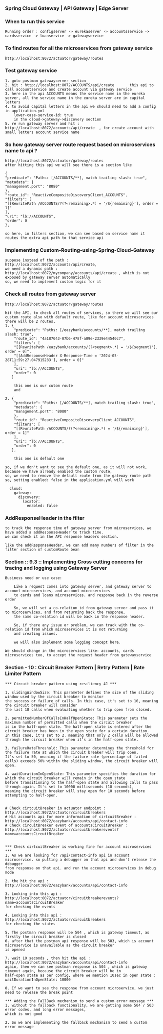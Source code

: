 ### Spring Cloud Gateway | API Gateway | Edge Server

### When to run this service
    Running order : configserver -> eurekaserver -> accountsservice -> cardsservice -> loanservice -> gatewayservice

### To find routes for all the microservices from gateway service
    http://localhost:8072/actuator/gateway/routes

### Test gateway service
    
    1. goto postman gatewayserver section
    2. hit : http://localhost:8072/ACCOUNTS/api/create       this api to call accountservice and create account via gateway service
    3. here in the api ACCOUNTS means the service name in the eureka server, all the service name in the eureka server are in capital letters
    4. to avoid capital letters in the api we should need to add a config in application.yml
        lower-case-service-id: true
        in the cloud->gateway->discovery section
    5. re run gateway server and hit : http://localhost:8072/accounts/api/create  , for create account with small letters account service name

### So how gateway server route request based on microservices name to api ?

    http://localhost:8072/actuator/gateway/routes
    after hitting this api we will see there is a section like
    
    {
    "predicate": "Paths: [/ACCOUNTS/**], match trailing slash: true",
    "metadata": {
    "management.port": "8080"
    },
    "route_id": "ReactiveCompositeDiscoveryClient_ACCOUNTS",
    "filters": [
    "[[RewritePath /ACCOUNTS/?(?<remaining>.*) = '/${remaining}'], order = 1]"
    ],
    "uri": "lb://ACCOUNTS",
    "order": 0
    },

    so here, in filters section, we can see based on service name it routes the extra api path to that service api


### Implementing Custom-Routing-using-Spring-Cloud-Gateway

    suppose instead of the path : http://localhost:8072/accounts/api/create,
    we need a dynamic path : http://localhost:8072/mycompany/accounts/api/create , which is not exposed by gateway server automatically
    so, we need to implement custom logic for it

### Check all routes from gateway server

    http://localhost:8072/actuator/gateway/routes

    hit the API, to check all routes of services, so there we will see our custom route also with default route, like for account microservices
    there will be 2 routes,
    1. {
        "predicate": "Paths: [/eazybank/accounts/**], match trailing slash: true",
        "route_id": "4a187043-07b6-478f-a09e-2339e44540c7",
        "filters": [
        "[[RewritePath /eazybank/accounts/(?<segment>.*) = '/${segment}'], order = 0]",
        "[[AddResponseHeader X-Response-Time = '2024-05-28T11:59:27.047915283'], order = 0]"
        ],
        "uri": "lb://ACCOUNTS",
        "order": 0
       }
        
        this one is our cutom route
        and

    2. {
        "predicate": "Paths: [/ACCOUNTS/**], match trailing slash: true",
        "metadata": {
        "management.port": "8080"
        },
        "route_id": "ReactiveCompositeDiscoveryClient_ACCOUNTS",
        "filters": [
        "[[RewritePath /ACCOUNTS/?(?<remaining>.*) = '/${remaining}'], order = 1]"
        ],
        "uri": "lb://ACCOUNTS",
        "order": 0
       },

        this one is default one

    so, if we don't want to see the default one, as it will not work, because we have already enabled the custom route,
    so, we need to remove the default route from the gateway route path
    so, setting enabled: false in the application.yml will work

      cloud:
        gateway:
          discovery:
            locator:
              enabled: false

### AddResponseHeader in the filter
    to track the response time of gateway server from microservices, we have added a addResponseHeader to track time.
    we can check it in the API response headers section.

    like the addResponseHeader, we can add many numbers of filter in the filter section of customRoute bean


### Section :: 9.3 ::  Implementing Cross cutting concerns for tracing and logging using Gateway Server

    Business need or use case:

        Like a request comes into gateway server, and gateway server to account microservices, and account microservices
        to cards and loans microservices. and response back in the reverse order

        So, we will set a co-relation id from gateway server and pass it to microservices, and from returning back the response,
        the same co-relation id will be back in the response header.
        
        So, if there any issue or problem, we can track with the co-relation id from which microservices it is not returning
        and creating issues.

        we will also implement some logging concept here.

    We should change in the microservices like: accounts, cards microservices too, to accept the request header from gatewayservice


### Section - 10 : Circuit Breaker Pattern | Retry Pattern | Rate Limiter Pattern

    *** Circuit breaker pattern using resiliency 4J ***

    1. slidingWindowSize: This parameter defines the size of the sliding window used by the circuit breaker to monitor 
    the success or failure of calls. In this case, it's set to 10, meaning the circuit breaker will consider 
    the last 10 calls when evaluating whether to trip open from closed.

    2. permittedNumberOfCallsInHalfOpenState: This parameter sets the maximum number of permitted calls when the circuit breaker 
    is in the half-open state. The half-open state is entered after the circuit breaker has been in the open state for a certain duration. 
    In this case, it's set to 2, meaning that only 2 calls will be allowed through the circuit breaker when it's in the half-open state.

    3. failureRateThreshold: This parameter determines the threshold for the failure rate at which the circuit breaker will trip open. 
    It's set to 50, meaning if the failure rate (percentage of failed calls) exceeds 50% within the sliding window, the circuit breaker will open.

    4. waitDurationInOpenState: This parameter specifies the duration for which the circuit breaker will remain in the open state 
    before transitioning to the half-open state and allowing calls to pass through again. It's set to 10000 milliseconds (10 seconds), 
    meaning the circuit breaker will stay open for 10 seconds before attempting to half-open.


    # Check cirtcuitBreaker in actuator endpoint : http://localhost:8072/actuator/circuitbreakers
    # Hit accounts api for more information of cirtcuitBreaker : http://localhost:8072/eazybank/accounts/api/contact-info
    # Check circuitBreaker event of accountsCircuitBreaker : http://localhost:8072/actuator/circuitbreakerevents?name=accountsCircuitBreaker
    
    
    *** Check cirtcuitBreaker is working fine for account microservices ***
    1. As we are looking for /api/contact-info api in account microservice. so putting a debugger on that api and don't release the debugger 
    from response on that api. and run the account microservices in debug mode

    2. the hit the api : http://localhost:8072/eazybank/accounts/api/contact-info

    3. Looking into this api : http://localhost:8072/actuator/circuitbreakerevents?name=accountsCircuitBreaker
    for checking the events

    4. Looking into this api : http://localhost:8072/actuator/circuitbreakers
    for checking the states

    5. The postman response will be 504 , which is gateway timeout, as firstly the circuit breaker is closed
    6. after that the postman api response will be 503, which is account microservice is unavailable as the circuit breaker
    is opened

    7. wait 10 seconds , then hit the api : http://localhost:8072/eazybank/accounts/api/contact-info
    again, then we can see postman response is 504 , which is gateway timeout again, because the circuit breaker will be in
    half-open state as per config, where we mention 10sec in open state : waitDurationInOpenState: 10000

    8. If we want to see the response from account microservice, we just need to release the break point

    *** Adding the FallBack mechanism to send a custom error message ***
    1. without the fallback functionality, we are getting some 504 / 503 error codes, and long error messages,
    which is not good

    2. So we are implementing the fallback mechanism to send a custom error message